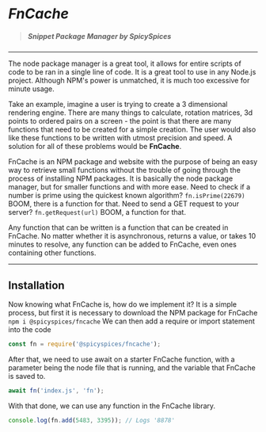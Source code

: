 # ***FnCache***
> ##### Snippet Package Manager by SpicySpices

***
The node package manager is a great tool, it allows for entire scripts of code to be ran in a single line of code. It is a great tool to use in any Node.js project. Although NPM's power is unmatched, it is much too excessive for minute usage.

Take an example, imagine a user is trying to create a 3 dimensional rendering engine. There are many things to calculate, rotation matrices, 3d points to ordered pairs on a screen - the point is that there are many functions that need to be created for a simple creation. The user would also like these functions to be written with utmost precision and speed. A solution for all of these problems would be **FnCache**.

FnCache is an NPM package and website with the purpose of being an easy way to retrieve small functions without the trouble of going through the process of installing NPM packages. It is basically the node package manager, but for smaller functions and with more ease. Need to check if a number is prime using the quickest known algorithm? `fn.isPrime(22679)` BOOM, there is a function for that. Need to send a GET request to your server? `fn.getRequest(url)` BOOM, a function for that.

Any function that can be written is a function that can be created in FnCache. No matter whether it is asynchronous, returns a value, or takes 10 minutes to resolve, any function can be added to FnCache, even ones containing other functions.

***

## Installation
Now knowing what FnCache is, how do we implement it? It is a simple process, but first it is necessary to download the NPM package for FnCache
`npm i @spicyspices/fncache`
We can then add a require or import statement into the code
```js
const fn = require('@spicyspices/fncache');
```
After that, we need to use await on a starter FnCache function, with a parameter being the node file that is running, and the variable that FnCache is saved to.
```js
await fn('index.js', 'fn');
```
With that done, we can use any function in the FnCache library.
```js
console.log(fn.add(5483, 3395)); // Logs '8878'
```
